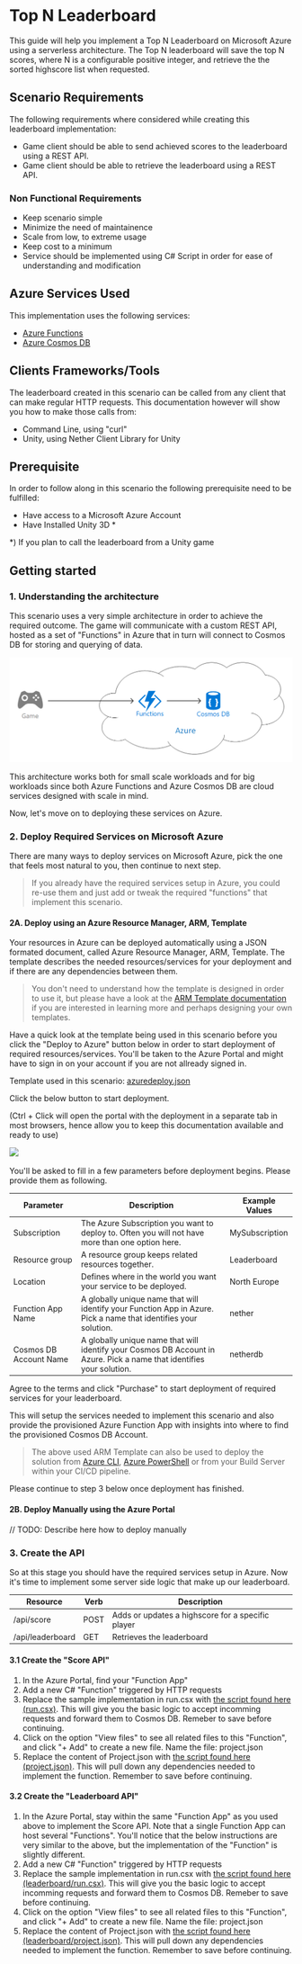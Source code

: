 # Top N Leaderboard

This guide will help you implement a Top N Leaderboard on Microsoft Azure using a serverless architecture. The Top N leaderboard will save the top N scores, where N is a configurable positive integer, and retrieve the the sorted highscore list when requested.

## Scenario Requirements

The following requirements where considered while creating this leaderboard implementation:

* Game client should be able to send achieved scores to the leaderboard using a REST API.
* Game client should be able to retrieve the leaderboard using a REST API.

### Non Functional Requirements

* Keep scenario simple
* Minimize the need of maintainence
* Scale from low, to extreme usage
* Keep cost to a minimum
* Service should be implemented using C# Script in order for ease of understanding and modification

## Azure Services Used

This implementation uses the following services:

* [Azure Functions](https://azure.microsoft.com/en-us/services/functions/)
* [Azure Cosmos DB](https://azure.microsoft.com/en-us/services/cosmos-db/)

## Clients Frameworks/Tools

The leaderboard created in this scenario can be called from any client that can make regular HTTP requests. This documentation however will show you how to make those calls from:

* Command Line, using "curl"
* Unity, using Nether Client Library for Unity

## Prerequisite

In order to follow along in this scenario the following prerequisite need to be fulfilled:

* Have access to a Microsoft Azure Account
* Have Installed Unity 3D *

*) If you plan to call the leaderboard from a Unity game

## Getting started

### 1. Understanding the architecture

This scenario uses a very simple architecture in order to achieve the required outcome. The game will communicate with a custom REST API, hosted as a set of "Functions" in Azure that in turn will connect to Cosmos DB for storing and querying of data.

![Architecture Diagram](../../../architectures/game-function-cosmos.png "Game-> Functions-> CosmosDB")

This architecture works both for small scale workloads and for big workloads since both Azure Functions and Azure Cosmos DB are cloud services designed with scale in mind.

Now, let's move on to deploying these services on Azure.

### 2. Deploy Required Services on Microsoft Azure

There are many ways to deploy services on Microsoft Azure, pick the one that feels most natural to you, then continue to next step.

> If you already have the required services setup in Azure, you could re-use them and just add or tweak the required "functions" that implement this scenario.

#### 2A. Deploy using an Azure Resource Manager, ARM, Template

Your resources in Azure can be deployed automatically using a JSON formated document, called Azure Resource Manager, ARM, Template. The template describes the needed resources/services for your deployment and if there are any dependencies between them.

> You don't need to understand how the template is designed in order to use it, but please have a look at the [ARM Template documentation](https://docs.microsoft.com/en-us/azure/azure-resource-manager/resource-group-authoring-templates) if you are interested in learning more and perhaps designing your own templates.

Have a quick look at the template being used in this scenario before you click the "Deploy to Azure" button below in order to start deployment of required resources/services. You'll be taken to the Azure Portal and might have to sign in on your account if you are not allready signed in.

Template used in this scenario: [azuredeploy.json](azuredeploy.json)

Click the below button to start deployment.

(Ctrl + Click will open the portal with the deployment in a separate tab in most browsers, hence allow you to keep this documentation available and ready to use)

<a href="https://portal.azure.com/#create/Microsoft.Template/uri/https%3A%2F%2Fraw.githubusercontent.com%2Fkrist00fer%2Fnether%2Fserverless%2Fsrc%2Fcloud%2Ffunctions%2Fleaderboards%2Ftop-n%2Fazuredeploy.json" target="_blank"><img src="http://azuredeploy.net/deploybutton.png"/></a>

You'll be asked to fill in a few parameters before deployment begins. Please provide them as following.

Parameter           | Description                   | Example Values
--------------------|-------------------------------|--------------------
Subscription        | The Azure Subscription you want to deploy to. Often you will not have more than one option here. | MySubscription
Resource group      | A resource group keeps related resources together. | Leaderboard
Location            | Defines where in the world you want your service to be deployed. | North Europe
Function App Name   | A globally unique name that will identify your Function App in Azure. Pick a name that identifies your solution. | nether
Cosmos DB Account Name | A globally unique name that will identify your Cosmos DB Account in Azure. Pick a name that identifies your solution. | netherdb

Agree to the terms and click "Purchase" to start deployment of required services for your leaderboard.

This will setup the services needed to implement this scenario and also provide the provisioned Azure Function App with insights into where to find the provisioned Cosmos DB Account.

> The above used ARM Template can also be used to deploy the solution from [Azure CLI](https://docs.microsoft.com/en-us/cli/azure/install-azure-cli), [Azure PowerShell](https://docs.microsoft.com/en-us/powershell/azure/install-azurerm-ps) or from your Build Server within your CI/CD pipeline.

Please continue to step 3 below once deployment has finished.

#### 2B. Deploy Manually using the Azure Portal

// TODO: Describe here how to deploy manually

### 3. Create the API

So at this stage you should have the required services setup in Azure. Now it's time to implement some server side logic that make up our leaderboard.

Resource          | Verb | Description
------------------|------|-----------------------------
/api/score        | POST | Adds or updates a highscore for a specific player
/api/leaderboard  | GET  | Retrieves the leaderboard

#### 3.1 Create the "Score API"

1. In the Azure Portal, find your "Function App"
2. Add a new C# "Function" triggered by HTTP requests
3. Replace the sample implementation in run.csx with [the script found here (run.csx)](score/run.csx). This will give you the basic logic to accept incomming requests and forward them to Cosmos DB. Remeber to save before continuing.
4. Click on the option "View files" to see all related files to this "Function", and click "+ Add" to create a new file. Name the file: project.json
5. Replace the content of Project.json with [the script found here (project.json)](score/project.json). This will pull down any dependencies needed to implement the function. Remember to save before continuing.

#### 3.2 Create the "Leaderboard API"

1. In the Azure Portal, stay within the same "Function App" as you used above to implement the Score API. Note that a single Function App can host several "Functions". You'll notice that the below instructions are very similar to the above, but the implementation of the "Function" is slightly different.
2. Add a new C# "Function" triggered by HTTP requests
3. Replace the sample implementation in run.csx with [the script found here (leaderboard/run.csx)](leaderboard/run.csx). This will give you the basic logic to accept incomming requests and forward them to Cosmos DB. Remeber to save before continuing.
4. Click on the option "View files" to see all related files to this "Function", and click "+ Add" to create a new file. Name the file: project.json
5. Replace the content of Project.json with [the script found here (leaderboard/project.json)](leaderboard/project.json). This will pull down any dependencies needed to implement the function. Remember to save before continuing.
